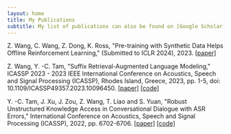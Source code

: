 ```yaml
---
layout: home
title: My Publications
subtitle: My list of publications can also be found on [Google Scholar](https://scholar.google.com/citations?user=z7ZFaCgAAAAJ&hl=en&oi=sra).
---
```


Z. Wang, C. Wang, Z. Dong, K. Ross, "Pre-training with Synthetic Data Helps Offline Reinforcement Learning," (Submitted to ICLR 2024), 2023.
[[paper]](https://arxiv.org/abs/2310.00771)

Z. Wang, Y. -C. Tam, "Suffix Retrieval-Augmented Language Modeling," ICASSP 2023 - 2023 IEEE International Conference on Acoustics, Speech and Signal Processing (ICASSP), Rhodes Island, Greece, 2023, pp. 1-5, doi: 10.1109/ICASSP49357.2023.10096450.
[[paper]](https://ieeexplore.ieee.org/stamp/stamp.jsp?arnumber=10096450) [[code]](https://github.com/Victor-wang-902/SUREALM)

Y. -C. Tam, J. Xu, J. Zou, Z. Wang, T. Liao and S. Yuan, "Robust Unstructured Knowledge Access in Conversational Dialogue with ASR Errors," International Conference on Acoustics, Speech and Signal Processing (ICASSP), 2022, pp. 6702-6706.
[[paper]](https://ieeexplore.ieee.org/document/9746741) [[code]](https://github.com/yctam/dstc10_track2_task2)

